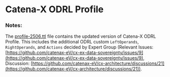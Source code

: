 # Catena-X ODRL Profile

### Notes:
The [profile-2506.ttl](profile-2506.ttl) file contains the updated version of Catena-X ODRL Profile.
This includes the additional ODRL custom `LeftOperands`, `RightOperands`, and `Actions` decided by 
Expert Group (Relevant Issues: [https://github.com/catenax-eV/cx-ex-data-sovereignty/issues/9](https://github.com/catenax-eV/cx-ex-data-sovereignty/issues/9),
Discussion: [https://github.com/catenax-eV/cx-architecture/discussions/21](https://github.com/catenax-eV/cx-architecture/discussions/21)).
